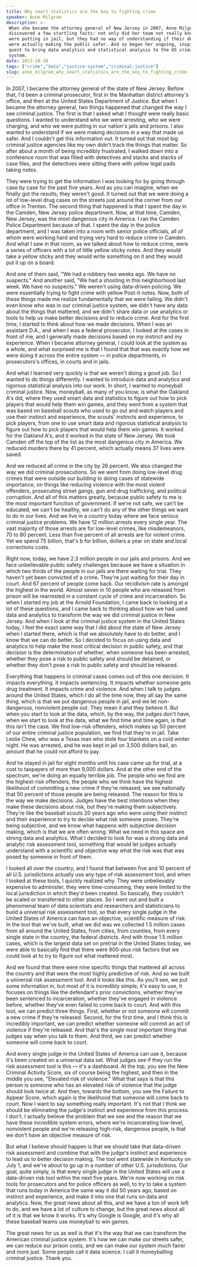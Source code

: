 ```yaml
---
title: Why smart statistics are the key to fighting crime
speaker: Anne Milgram
description: >-
 When she became the attorney general of New Jersey in 2007, Anne Milgram quickly
 discovered a few startling facts: not only did her team not really know who they
 were putting in jail, but they had no way of understanding if their decisions
 were actually making the public safer. And so began her ongoing, inspirational
 quest to bring data analytics and statistical analysis to the US criminal justice
 system.
date: 2013-10-30
tags: ["crime","data","justice-system","criminal-justice"]
slug: anne_milgram_why_smart_statistics_are_the_key_to_fighting_crime
---
```


In 2007, I became the attorney general of the state of New Jersey. Before that, I'd been a
criminal prosecutor, first in the Manhattan district attorney's office, and then at the
United States Department of Justice. But when I became the attorney general, two things
happened that changed the way I see criminal justice. The first is that I asked what I
thought were really basic questions. I wanted to understand who we were arresting, who we
were charging, and who we were putting in our nation's jails and prisons. I also wanted to
understand if we were making decisions in a way that made us safer. And I couldn't get
this information out. It turned out that most big criminal justice agencies like my own
didn't track the things that matter. So after about a month of being incredibly
frustrated, I walked down into a conference room that was filled with detectives and
stacks and stacks of case files, and the detectives were sitting there with yellow legal
pads taking notes.

They were trying to get the information I was looking for by going through case by case
for the past five years. And as you can imagine, when we finally got the results, they
weren't good. It turned out that we were doing a lot of low-level drug cases on the
streets just around the corner from our office in Trenton. The second thing that happened
is that I spent the day in the Camden, New Jersey police department. Now, at that time,
Camden, New Jersey, was the most dangerous city in America. I ran the Camden Police
Department because of that. I spent the day in the police department, and I was taken into
a room with senior police officials, all of whom were working hard and trying very hard to
reduce crime in Camden. And what I saw in that room, as we talked about how to reduce
crime, were a series of officers with a lot of little yellow sticky notes. And they would
take a yellow sticky and they would write something on it and they would put it up on a
board.

And one of them said, "We had a robbery two weeks ago. We have no suspects." And another
said, "We had a shooting in this neighborhood last week. We have no suspects." We weren't
using data-driven policing. We were essentially trying to fight crime with yellow Post-it
notes. Now, both of these things made me realize fundamentally that we were failing. We
didn't even know who was in our criminal justice system, we didn't have any data about the
things that mattered, and we didn't share data or use analytics or tools to help us make
better decisions and to reduce crime. And for the first time, I started to think about how
we made decisions. When I was an assistant D.A., and when I was a federal prosecutor, I
looked at the cases in front of me, and I generally made decisions based on my instinct
and my experience. When I became attorney general, I could look at the system as a whole,
and what surprised me is that I found that that was exactly how we were doing it across
the entire system — in police departments, in prosecutors's offices, in courts and in
jails.

And what I learned very quickly is that we weren't doing a good job. So I wanted to do
things differently. I wanted to introduce data and analytics and rigorous statistical
analysis into our work. In short, I wanted to moneyball criminal justice. Now, moneyball,
as many of you know, is what the Oakland A's did, where they used smart data and
statistics to figure out how to pick players that would help them win games, and they went
from a system that was based on baseball scouts who used to go out and watch players and
use their instinct and experience, the scouts' instincts and experience, to pick players,
from one to use smart data and rigorous statistical analysis to figure out how to pick
players that would help them win games. It worked for the Oakland A's, and it worked in the
state of New Jersey. We took Camden off the top of the list as the most dangerous city in
America. We reduced murders there by 41 percent, which actually means 37 lives were
saved.

And we reduced all crime in the city by 26 percent. We also changed the way we did
criminal prosecutions. So we went from doing low-level drug crimes that were outside our
building to doing cases of statewide importance, on things like reducing violence with the
most violent offenders, prosecuting street gangs, gun and drug trafficking, and political
corruption. And all of this matters greatly, because public safety to me is the most
important function of government. If we're not safe, we can't be educated, we can't be
healthy, we can't do any of the other things we want to do in our lives. And we live in a
country today where we face serious criminal justice problems. We have 12 million arrests
every single year. The vast majority of those arrests are for low-level crimes, like
misdemeanors, 70 to 80 percent. Less than five percent of all arrests are for violent
crime. Yet we spend 75 billion, that's b for billion, dollars a year on state and local
corrections costs.

Right now, today, we have 2.3 million people in our jails and prisons. And we face
unbelievable public safety challenges because we have a situation in which two thirds of
the people in our jails are there waiting for trial. They haven't yet been convicted of a
crime. They're just waiting for their day in court. And 67 percent of people come back.
Our recidivism rate is amongst the highest in the world. Almost seven in 10 people who
are released from prison will be rearrested in a constant cycle of crime and
incarceration. So when I started my job at the Arnold Foundation, I came back to looking at
a lot of these questions, and I came back to thinking about how we had used data and
analytics to transform the way we did criminal justice in New Jersey. And when I look at
the criminal justice system in the United States today, I feel the exact same way that I
did about the state of New Jersey when I started there, which is that we absolutely have
to do better, and I know that we can do better. So I decided to focus on using data and
analytics to help make the most critical decision in public safety, and that decision is
the determination of whether, when someone has been arrested, whether they pose a risk to
public safety and should be detained, or whether they don't pose a risk to public safety
and should be released.

Everything that happens in criminal cases comes out of this one decision. It impacts
everything. It impacts sentencing. It impacts whether someone gets drug treatment. It
impacts crime and violence. And when I talk to judges around the United States, which I do
all the time now, they all say the same thing, which is that we put dangerous people in
jail, and we let non-dangerous, nonviolent people out. They mean it and they believe it.
But when you start to look at the data, which, by the way, the judges don't have, when we
start to look at the data, what we find time and time again, is that this isn't the case.
We find low-risk offenders, which makes up 50 percent of our entire criminal justice
population, we find that they're in jail. Take Leslie Chew, who was a Texas man who stole
four blankets on a cold winter night. He was arrested, and he was kept in jail on 3,500
dollars bail, an amount that he could not afford to pay.

And he stayed in jail for eight months until his case came up for trial, at a cost to
taxpayers of more than 9,000 dollars. And at the other end of the spectrum, we're doing an
equally terrible job. The people who we find are the highest-risk offenders, the people
who we think have the highest likelihood of committing a new crime if they're released, we
see nationally that 50 percent of those people are being released. The reason for this is
the way we make decisions. Judges have the best intentions when they make these decisions
about risk, but they're making them subjectively. They're like the baseball scouts 20
years ago who were using their instinct and their experience to try to decide what risk
someone poses. They're being subjective, and we know what happens with subjective decision
making, which is that we are often wrong. What we need in this space are strong data and
analytics. What I decided to look for was a strong data and analytic risk assessment tool,
something that would let judges actually understand with a scientific and objective way
what the risk was that was posed by someone in front of them.

I looked all over the country, and I found that between five and 10 percent of all U.S.
jurisdictions actually use any type of risk assessment tool, and when I looked at these
tools, I quickly realized why. They were unbelievably expensive to administer, they were
time-consuming, they were limited to the local jurisdiction in which they'd been created.
So basically, they couldn't be scaled or transferred to other places. So I went out and
built a phenomenal team of data scientists and researchers and statisticians to build a
universal risk assessment tool, so that every single judge in the United States of America
can have an objective, scientific measure of risk. In the tool that we've built, what we
did was we collected 1.5 million cases from all around the United States, from cities,
from counties, from every single state in the country, the federal districts. And with
those 1.5 million cases, which is the largest data set on pretrial in the United States
today, we were able to basically find that there were 900-plus risk factors that we could
look at to try to figure out what mattered most.

And we found that there were nine specific things that mattered all across the country and
that were the most highly predictive of risk. And so we built a universal risk assessment
tool. And it looks like this. As you'll see, we put some information in, but most of it is
incredibly simple, it's easy to use, it focuses on things like the defendant's prior
convictions, whether they've been sentenced to incarceration, whether they've engaged in
violence before, whether they've even failed to come back to court. And with this tool, we
can predict three things. First, whether or not someone will commit a new crime if they're
released. Second, for the first time, and I think this is incredibly important, we can
predict whether someone will commit an act of violence if they're released. And that's the
single most important thing that judges say when you talk to them. And third, we can
predict whether someone will come back to court.

And every single judge in the United States of America can use it, because it's been
created on a universal data set. What judges see if they run the risk assessment tool is
this — it's a dashboard. At the top, you see the New Criminal Activity Score, six of
course being the highest, and then in the middle you see, "Elevated risk of violence."
What that says is that this person is someone who has an elevated risk of violence that
the judge should look twice at. And then, towards the bottom, you see the Failure to
Appear Score, which again is the likelihood that someone will come back to court. Now I
want to say something really important. It's not that I think we should be eliminating the
judge's instinct and experience from this process. I don't. I actually believe the problem
that we see and the reason that we have these incredible system errors, where we're
incarcerating low-level, nonviolent people and we're releasing high-risk, dangerous
people, is that we don't have an objective measure of risk.

But what I believe should happen is that we should take that data-driven risk assessment
and combine that with the judge's instinct and experience to lead us to better decision
making. The tool went statewide in Kentucky on July 1, and we're about to go up in a
number of other U.S. jurisdictions. Our goal, quite simply, is that every single judge in
the United States will use a data-driven risk tool within the next five years. We're now
working on risk tools for prosecutors and for police officers as well, to try to take a
system that runs today in America the same way it did 50 years ago, based on instinct and
experience, and make it into one that runs on data and analytics. Now, the great news about
all this, and we have a ton of work left to do, and we have a lot of culture to change,
but the great news about all of it is that we know it works. It's why Google is Google,
and it's why all these baseball teams use moneyball to win games.

The great news for us as well is that it's the way that we can transform the American
criminal justice system. It's how we can make our streets safer, we can reduce our prison
costs, and we can make our system much fairer and more just. Some people call it data
science. I call it moneyballing criminal justice. Thank you.

<!--
ad_duration=3.33
event="TED@BCG San Francisco"
external_start_time=0
has_talk_citation=0
intro_duration=11.82
is_subtitle_required="False"
is_talk_featured="True"
language="en"
language_swap="False"
native_language="en"
number_of_related_talks=6
number_of_speakers=1
number_of_subtitled_videos=26
number_of_tags=4
number_of_talk_download_languages=26
number_of_talk_more_resources=0
number_of_talk_recommendations=1
number_of_talks_take_actions=0
post_ad_duration=0.83
published_timestamp="2014-01-28 16:05:22"
recording_date="2013-10-30"
speaker_description="Criminal justice reformer"
speaker_is_published=1
speaker_name="Anne Milgram"
talk_more_resources=[]
talk_name="Why smart statistics are the key to fighting crime"
talk_recommendations_blurb="Check out these resources on how smart stats can help fight crime."
talks_tags=["crime","data","justice-system","criminal-justice"]
talks_take_action=[]
url_audio="https://download.ted.com/talks/AnneMilgram_2013S.mp3?apikey=acme-roadrunner"
url_photo_speaker="https://pe.tedcdn.com/images/ted/fb0d5bff1f9d201f0882fd7fe12b152e6197ecf3_254x191.jpg"
url_photo_talk="https://s3.amazonaws.com/talkstar-photos/uploads/e1da07d7-51ba-4f7c-ac1d-8f848e28cb4d/AnneMilgram_2013S-embed.jpg"
url_webpage="https://www.ted.com/talks/anne_milgram_why_smart_statistics_are_the_key_to_fighting_crime"
video_type_name="TED Institute Talk"
-->